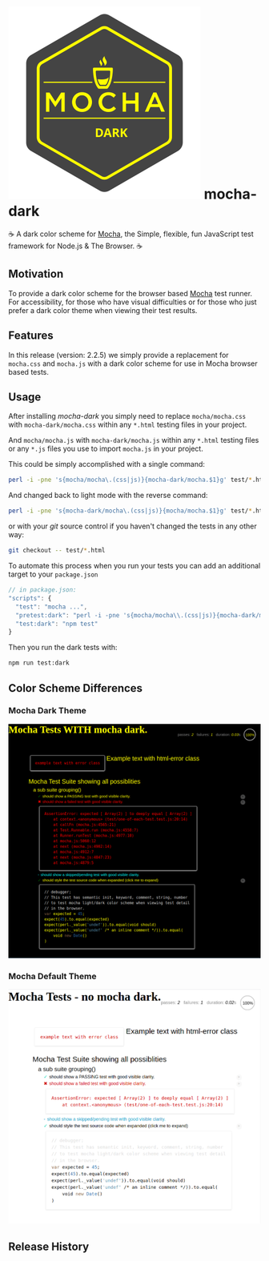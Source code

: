 # <img src="./images/mocha-dark-logo.svg" alt="Mocha Logo" /> mocha-dark

☕️ A dark color scheme for [Mocha](https://www.npmjs.com/package/mocha), the Simple, flexible, fun JavaScript test framework for Node.js &amp; The Browser. ☕️

## Motivation

To provide a dark color scheme for the browser based [Mocha](https://www.npmjs.com/package/mocha) test runner.
For accessibility, for those who have visual difficulties or for those who just prefer a dark color theme when viewing their test results.

## Features

In this release (version: 2.2.5) we simply provide a replacement for `mocha.css` and `mocha.js` with a dark color scheme for use in Mocha browser based tests.

## Usage

After installing *mocha-dark* you simply need to replace `mocha/mocha.css` with `mocha-dark/mocha.css` within any `*.html` testing files in your project.

And `mocha/mocha.js` with `mocha-dark/mocha.js` within any `*.html` testing files or any `*.js` files you use to import `mocha.js` in your project.

This could be simply accomplished with a single command:

```sh
perl -i -pne 's{mocha/mocha\.(css|js)}{mocha-dark/mocha.$1}g' test/*.html
```

And changed back to light mode with the reverse command:
```sh
perl -i -pne 's{mocha-dark/mocha\.(css|js)}{mocha/mocha.$1}g' test/*.html
```

or with your *git* source control if you haven't changed the tests in any other way:

```sh
git checkout -- test/*.html
```

To automate this process when you run your tests you can add an additional target to your `package.json`

```javascript
// in package.json:
"scripts": {
  "test": "mocha ...",
  "pretest:dark": "perl -i -pne 's{mocha/mocha\\.(css|js)}{mocha-dark/mocha.$1}g' test/*.html",
  "test:dark": "npm test"
}
```

Then you run the dark tests with:

```sh
npm run test:dark
```

## Color Scheme Differences

### Mocha Dark Theme
<img src="./images/mocha-dark-theme.png" alt="Mocha Dark Theme" />

### Mocha Default Theme
<img src="./images/mocha-default-theme.png" alt="Mocha Default Theme" />

## Release History
